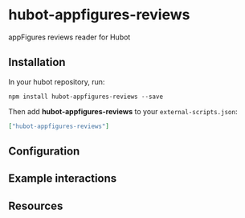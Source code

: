 # hubot-appfigures-reviews

appFigures reviews reader for Hubot

## Installation

In your hubot repository, run:

`npm install hubot-appfigures-reviews --save`

Then add **hubot-appfigures-reviews** to your `external-scripts.json`:

```json
["hubot-appfigures-reviews"]
```

## Configuration

## Example interactions



## Resources